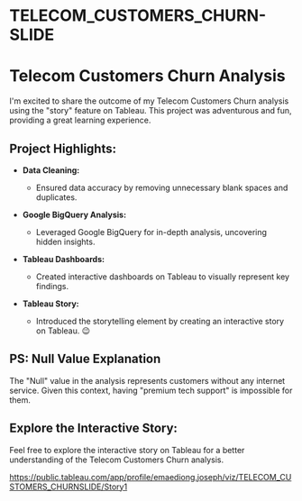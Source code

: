 # TELECOM_CUSTOMERS_CHURN-SLIDE

# Telecom Customers Churn Analysis

I'm excited to share the outcome of my Telecom Customers Churn analysis using the "story" feature on Tableau. This project was adventurous and fun, providing a great learning experience.

## Project Highlights:

- **Data Cleaning:**
  - Ensured data accuracy by removing unnecessary blank spaces and duplicates.

- **Google BigQuery Analysis:**
  - Leveraged Google BigQuery for in-depth analysis, uncovering hidden insights.

- **Tableau Dashboards:**
  - Created interactive dashboards on Tableau to visually represent key findings.

- **Tableau Story:**
  - Introduced the storytelling element by creating an interactive story on Tableau. 😉

## PS: Null Value Explanation

The "Null" value in the analysis represents customers without any internet service. Given this context, having "premium tech support" is impossible for them.

## Explore the Interactive Story:

Feel free to explore the interactive story on Tableau for a better understanding of the Telecom Customers Churn analysis.

https://public.tableau.com/app/profile/emaediong.joseph/viz/TELECOM_CUSTOMERS_CHURNSLIDE/Story1
